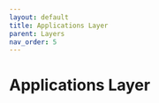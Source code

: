 ```yaml
---
layout: default
title: Applications Layer
parent: Layers
nav_order: 5
---
```


# Applications Layer

